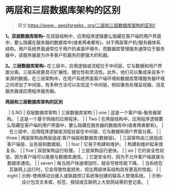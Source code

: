 # 两层和三层数据库架构的区别

> 原文:[https://www . geesforgeks . org/二层和三层数据库架构的区别/](https://www.geeksforgeeks.org/difference-between-two-tier-and-three-tier-database-architecture/)

**1。双层数据库架构–**
在双层结构中，应用程序逻辑要么隐藏在客户端的用户界面中，要么隐藏在服务器的数据库中(或者两者都有)。对于两层客户机/服务器体系结构，用户系统界面通常位于用户的桌面环境中，而数据库管理服务通常位于服务器中，该服务器是为许多客户机服务的更强大的机器。

**2。三层数据库架构–**
在三层中，应用逻辑或流程位于中间层，它与数据和用户界面分离。三层系统更具可扩展性、健壮性和灵活性。此外，他们可以集成来自多个来源的数据。在三层架构中，在用户系统界面客户端环境和数据库管理服务器环境之间添加了中间层。有多种方法可以实现这个中间层，例如事务处理监视器、消息服务器或应用程序服务器。

**两层和三层数据库架构的区别**

<center>

| S.NO | 双层数据库架构 | 三层数据库架构 |
| one | 这是一个客户端-服务器架构。 | 这是一个基于网络的应用程序。 |
| Two | 在两层结构中，应用程序逻辑要么隐藏在客户端的用户界面中，要么隐藏在服务器的数据库中(或者两者都有)。 | 在三层中，应用程序逻辑或流程驻留在中间层，它与数据和用户界面分离。 |
| three | 两层架构由两层组成:客户端层和数据库(数据层)。 | 三层架构由三层组成:客户端层、业务层和数据层。 |
| four | 它易于构建和维护。 | 构建和维护起来很复杂。 |
| five | 双层架构运行较慢。 | 三层架构运行更快。 |
| six | 它的安全性较低，因为客户端可以直接与数据库通信。 | 它是安全的，因为不允许客户端直接与数据库通信。 |
| seven | 每当用户快速增加时，就会导致性能下降。 | 当系统在互联网上运行时，它会导致性能损失，但比两层体系结构具有更高的性能。 |
| eight | 示例–使用移动台接入或铁路预订系统等创建的联系人管理系统。 | 示例–设计包含文本框、标签、按钮或互联网上大型网站等的登记表。 |

</center>